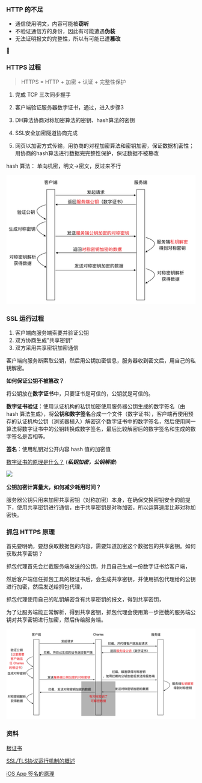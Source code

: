 ### HTTP 的不足

- 通信使用明文，内容可能被**窃听**
- 不验证通信方的身份，因此有可能遭遇**伪装**
- 无法证明报文的完整性，所以有可能已遭**篡改**

 

### HTTPS 过程

> HTTPS = HTTP + 加密 + 认证 + 完整性保护

1. 完成 TCP 三次同步握手

2. 客户端验证服务器数字证书，通过，进入步骤3

3. DH算法协商对称加密算法的密钥、hash算法的密钥

4. SSL安全加密隧道协商完成

5. 网页以加密方式传输，用协商的对程加密算法和密钥加密，保证数据机密性；用协商的hash算法进行数据完完整性保护，保证数据不被篡改

hash 算法： 单向机密，明文->密文，反过来不行

![Snip20190328_5](https://github.com/tripleCC/tripleCC.github.io/raw/hexo/source/images/Snip20190416_9.png)

### SSL 运行过程

1. 客户端向服务端索要并验证公钥
2. 双方协商生成"共享密钥"
3. 双方采用共享密钥加密通信

客户端向服务断索取公钥，然后用公钥加密信息，服务器收到密文后，用自己的私钥解密。

**如何保证公钥不被篡改？**

将公钥放在**数字证书**中，只要证书是可信的，公钥就是可信的。

**数字证书验证**：使用认证机构的私钥加密使用服务器公钥生成的数字签名（由 hash 算法生成），将**公钥和数字签名**合成一个文件（数字证书），客户端再使用预存的认证机构公钥（浏览器植入）解密这个数字证书中的数字签名，然后使用同一算法将数字证书中的公钥转换成数字签名，最后比较解密后的数字签名和生成的数字签名是否相等。

**签名**：使用私钥对公开内容 hash 值的加密值

[数字证书的原理是什么？](<https://www.zhihu.com/question/24294477>) (***私钥加密，公钥解密***)

![](<http://blog.cnbang.net/wp-content/uploads/2017/03/sign0.png>)

**公钥加密计算量大，如何减少耗用时间？**

服务器公钥只用来加密共享密钥（对称加密）本身，在确保交换密钥安全的前提下，使用共享密钥进行通信，由于共享密钥是对称加密，所以运算速度比非对称加密快。



### 抓包 HTTPS 原理

首先要明确，要想获取数据包的内容，需要知道加密这个数据包的共享密钥。如何获取共享密钥？

抓包代理首先会拦截服务端发送的公钥，并且自己生成一份数字证书给客户端，

然后客户端信任抓包工具的根证书后，会生成共享密钥，并使用抓包代理给的公钥进行加密，然后发送给抓包代理，

抓包代理使用自己的私钥解密含有共享密钥的报文，得到共享密钥，

为了让服务端能正常解析，得到共享密钥，抓包代理会使用第一步拦截的服务端公钥对共享密钥进行加密，然后传给服务端。



![Snip20190328_5](https://github.com/tripleCC/tripleCC.github.io/raw/hexo/source/images/Snip20190416_8.png)

### 资料

[根证书](<https://zh.wikipedia.org/wiki/%E6%A0%B9%E8%AF%81%E4%B9%A6>)

[SSL/TLS协议运行机制的概述](<http://www.ruanyifeng.com/blog/2014/02/ssl_tls.html>)

[iOS App 签名的原理](<https://blog.cnbang.net/tech/3386/>)